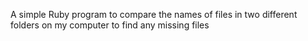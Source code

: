 A simple Ruby program to compare the names of files in two different folders on my computer to find any missing files
